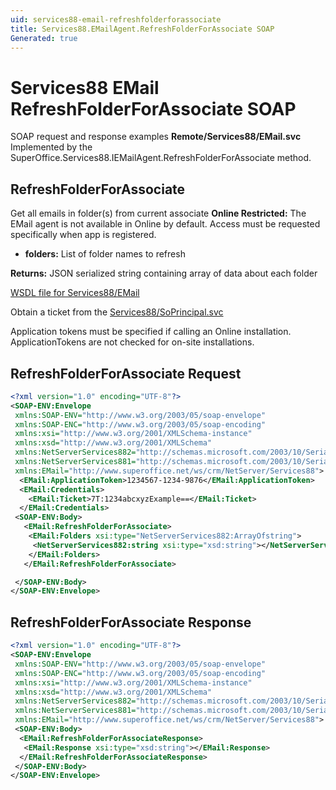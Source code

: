 ```yaml
---
uid: services88-email-refreshfolderforassociate
title: Services88.EMailAgent.RefreshFolderForAssociate SOAP
Generated: true
---
```


# Services88 EMail RefreshFolderForAssociate SOAP

SOAP request and response examples **Remote/Services88/EMail.svc**
Implemented by the <see cref="M:SuperOffice.Services88.IEMailAgent.RefreshFolderForAssociate">SuperOffice.Services88.IEMailAgent.RefreshFolderForAssociate</see> method.

## RefreshFolderForAssociate

Get all emails in folder(s) from current associate
<para /><b>Online Restricted:</b> The EMail agent is not available in Online by default. Access must be requested specifically when app is registered.

* **folders:** List of folder names to refresh

**Returns:** JSON serialized string containing array of data about each folder


[WSDL file for Services88/EMail](../Services88-EMail.md)

Obtain a ticket from the [Services88/SoPrincipal.svc](../SoPrincipal/index.md)

Application tokens must be specified if calling an Online installation. ApplicationTokens are not checked for on-site installations.

## RefreshFolderForAssociate Request

```xml
<?xml version="1.0" encoding="UTF-8"?>
<SOAP-ENV:Envelope
 xmlns:SOAP-ENV="http://www.w3.org/2003/05/soap-envelope"
 xmlns:SOAP-ENC="http://www.w3.org/2003/05/soap-encoding"
 xmlns:xsi="http://www.w3.org/2001/XMLSchema-instance"
 xmlns:xsd="http://www.w3.org/2001/XMLSchema"
 xmlns:NetServerServices882="http://schemas.microsoft.com/2003/10/Serialization/Arrays"
 xmlns:NetServerServices881="http://schemas.microsoft.com/2003/10/Serialization/"
 xmlns:EMail="http://www.superoffice.net/ws/crm/NetServer/Services88">
  <EMail:ApplicationToken>1234567-1234-9876</EMail:ApplicationToken>
  <EMail:Credentials>
    <EMail:Ticket>7T:1234abcxyzExample==</EMail:Ticket>
  </EMail:Credentials>
 <SOAP-ENV:Body>
   <EMail:RefreshFolderForAssociate>
    <EMail:Folders xsi:type="NetServerServices882:ArrayOfstring">
     <NetServerServices882:string xsi:type="xsd:string"></NetServerServices882:string>
    </EMail:Folders>
   </EMail:RefreshFolderForAssociate>

 </SOAP-ENV:Body>
</SOAP-ENV:Envelope>

```


## RefreshFolderForAssociate Response

```xml
<?xml version="1.0" encoding="UTF-8"?>
<SOAP-ENV:Envelope
 xmlns:SOAP-ENV="http://www.w3.org/2003/05/soap-envelope"
 xmlns:SOAP-ENC="http://www.w3.org/2003/05/soap-encoding"
 xmlns:xsi="http://www.w3.org/2001/XMLSchema-instance"
 xmlns:xsd="http://www.w3.org/2001/XMLSchema"
 xmlns:NetServerServices882="http://schemas.microsoft.com/2003/10/Serialization/Arrays"
 xmlns:NetServerServices881="http://schemas.microsoft.com/2003/10/Serialization/"
 xmlns:EMail="http://www.superoffice.net/ws/crm/NetServer/Services88">
 <SOAP-ENV:Body>
  <EMail:RefreshFolderForAssociateResponse>
   <EMail:Response xsi:type="xsd:string"></EMail:Response>
  </EMail:RefreshFolderForAssociateResponse>
 </SOAP-ENV:Body>
</SOAP-ENV:Envelope>

```

